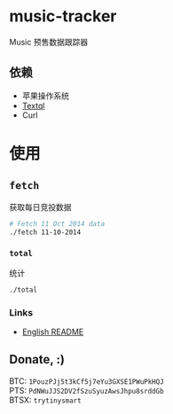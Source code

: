 
# music-tracker

Music 预售数据跟踪器

## 依赖

* 苹果操作系统
* [Textql][]
* Curl

# 使用

## `fetch`

获取每日竞投数据

```sh
# Fetch 11 Oct 2014 data
./fetch 11-10-2014
```

### `total`

统计

```sh
./total
```

### Links

* [English README](README.md)


## Donate, :)

BTC: `1PouzPJj5t3kCf5j7eYu3GXSE1PWuPkHQJ`    
PTS: `PdNWuJJS2DV2fSzuSyuzAwsJhpu8srddGb`    
BTSX: `trytinysmart`    


[textql]: https://github.com/dinedal/textql
